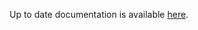<!-- DO NOT EDIT THIS FILE MANUALLY -->
<!-- Please read https://github.com/linuxserver/docker-rdesktop/blob/alpine-openbox/.github/CONTRIBUTING.md -->
Up to date documentation is available [here](https://github.com/linuxserver/docker-rdesktop/blob/master/README.md).
